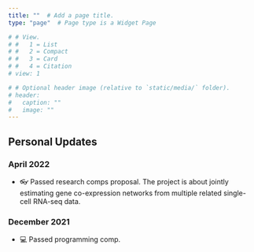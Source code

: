 ```yaml
---
title: ""  # Add a page title.
type: "page"  # Page type is a Widget Page

# # View.
# #   1 = List
# #   2 = Compact
# #   3 = Card
# #   4 = Citation
# view: 1

# # Optional header image (relative to `static/media/` folder).
# header:
#   caption: ""
#   image: ""
---
```


## Personal Updates

### April 2022

- :eyeglasses: Passed research comps proposal. The project is about jointly estimating gene co-expression networks from multiple related single-cell RNA-seq data. 


### December 2021

- :computer: Passed programming comp.